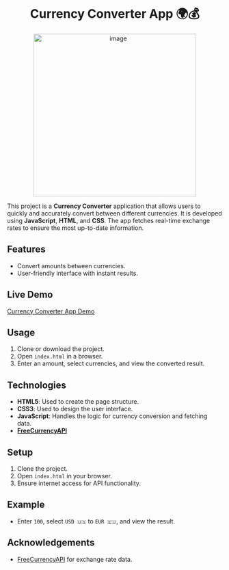 <h1 align="center">Currency Converter App 🌍💰</h1>
<p align="center">
 <img width="380" alt="image" src="https://github.com/user-attachments/assets/5cc27e46-568f-45d9-b2ce-07e665d38d1d">
</p>



This project is a **Currency Converter** application that allows users to quickly and accurately convert between different currencies. It is developed using **JavaScript**, **HTML**, and **CSS**. The app fetches real-time exchange rates to ensure the most up-to-date information.

## Features
- Convert amounts between currencies.
- User-friendly interface with instant results.

## Live Demo
[Currency Converter App Demo](https://currency-converter-app-murex.vercel.app/)

## Usage
1. Clone or download the project.
2. Open `index.html` in a browser.
3. Enter an amount, select currencies, and view the converted result.

## Technologies
- **HTML5**: Used to create the page structure.
- **CSS3**: Used to design the user interface.
- **JavaScript**: Handles the logic for currency conversion and fetching data.
- **[FreeCurrencyAPI](https://freecurrencyapi.com/)**

## Setup
1. Clone the project.
2. Open `index.html` in your browser.
3. Ensure internet access for API functionality.

## Example
- Enter `100`, select `USD 🇺🇸` to `EUR 🇪🇺`, and view the result.

## Acknowledgements
- [FreeCurrencyAPI](https://freecurrencyapi.com/) for exchange rate data.

 
